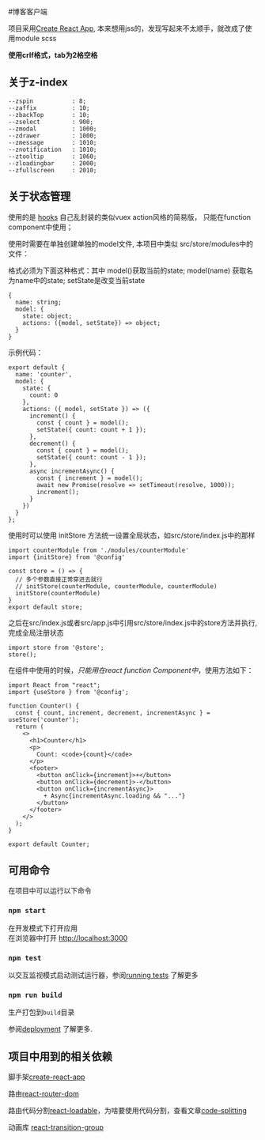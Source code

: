 #博客客户端

项目采用[Create React App](https://github.com/facebook/create-react-app), 本来想用jss的，发现写起来不太顺手，就改成了使用module scss

**使用crlf格式，tab为2格空格**

## 关于z-index

```
--zspin           : 8;
--zaffix          : 10;
--zbackTop        : 10;
--zselect         : 900;
--zmodal          : 1000;
--zdrawer         : 1000;
--zmessage        : 1010;
--znotification   : 1010;
--ztooltip        : 1060;
--zloadingbar     : 2000;
--zfullscreen     : 2010;
```

## 关于状态管理

使用的是 [hooks](https://zh-hans.reactjs.org/docs/hooks-intro.html) 自己乱封装的类似vuex action风格的简易版， 只能在function component中使用；

使用时需要在单独创建单独的model文件, 本项目中类似 src/store/modules中的文件：

格式必须为下面这种格式：其中 model()获取当前的state; model(name) 获取名为name中的state; setState是改变当前state
```
{
  name: string;
  model: {
    state: object;
    actions: ({model, setState}) => object;
  }
}
```
示例代码：
```
export default {
  name: 'counter',
  model: {
    state: {
      count: 0
    },
    actions: ({ model, setState }) => ({
      increment() {
        const { count } = model();
        setState({ count: count + 1 });
      },
      decrement() {
        const { count } = model();
        setState({ count: count - 1 });
      },
      async incrementAsync() {
        const { increment } = model();
        await new Promise(resolve => setTimeout(resolve, 1000));
        increment();
      }
    })
  }
};
```
使用时可以使用 initStore 方法统一设置全局状态，如src/store/index.js中的那样

```
import counterModule from './modules/counterModule'
import {initStore} from '@config'

const store = () => {
  // 多个参数直接正常穿进去就行
  // initStore(counterModule, counterModule, counterModule)
  initStore(counterModule)
}
export default store;
```

之后在src/index.js或者src/app.js中引用src/store/index.js中的store方法并执行,完成全局注册状态

```
import store from '@store';
store();
```
在组件中使用的时候，*只能用在react function Component中*，使用方法如下：

```
import React from "react";
import {useStore } from '@config';

function Counter() {
  const { count, increment, decrement, incrementAsync } = useStore('counter');
  return (
    <>
      <h1>Counter</h1>
      <p>
        Count: <code>{count}</code>
      </p>
      <footer>
        <button onClick={increment}>+</button>
        <button onClick={decrement}>-</button>
        <button onClick={incrementAsync}>
          + Async{incrementAsync.loading && "..."}
        </button>
      </footer>
    </>
  );
}

export default Counter;

```

## 可用命令

在项目中可以运行以下命令

### `npm start`

在开发模式下打开应用<br>
在浏览器中打开 [http://localhost:3000](http://localhost:3000)

### `npm test`

以交互监视模式启动测试运行器，参阅[running tests](https://facebook.github.io/create-react-app/docs/running-tests) 了解更多

### `npm run build`

生产打包到`build`目录

参阅[deployment](https://facebook.github.io/create-react-app/docs/deployment) 了解更多.

## 项目中用到的相关依赖

脚手架[create-react-app](https://github.com/facebook/create-react-app)

路由[react-router-dom](https://reacttraining.com/react-router/web/guides/quick-start)

路由代码分割[react-loadable](https://serverless-stack.com/chapters/code-splitting-in-create-react-app.html)，为啥要使用代码分割，查看文章[code-splitting](https://serverless-stack.com/chapters/code-splitting-in-create-react-app.html)

动画库 [react-transition-group](https://reactcommunity.org/react-transition-group/)